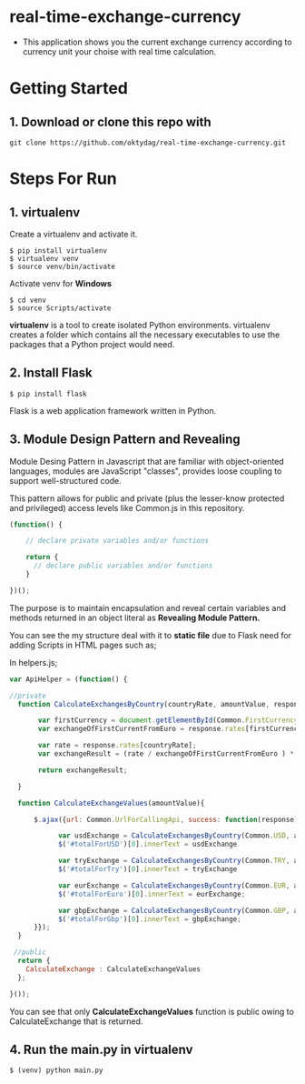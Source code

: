 # real-time-exchange-currency

- This application shows you the current exchange currency according to currency unit your choise with real time calculation.

 # Getting Started

## 1. Download or clone this repo with

```
git clone https://github.com/oktydag/real-time-exchange-currency.git

```


# Steps For Run
## 1.  virtualenv

Create a virtualenv and activate it.

```
$ pip install virtualenv
$ virtualenv venv
$ source venv/bin/activate
```

Activate venv for **Windows**

```
$ cd venv
$ source Scripts/activate
```

**virtualenv** is a tool to create isolated Python environments. virtualenv creates a folder which contains all the necessary executables to use the packages that a Python project would need.

## 2.  Install Flask

```
$ pip install flask
```

Flask is a web application framework written in Python. 


## 3. Module Design Pattern and Revealing 

Module Desing Pattern in Javascript that are familiar with object-oriented languages, modules are JavaScript "classes",  provides loose coupling to support well-structured code.

This pattern allows for public and private (plus the lesser-know protected and privileged) access levels like Common.js in this repository.

```javascript
(function() {

    // declare private variables and/or functions

    return {
      // declare public variables and/or functions
    }

})();

```
The purpose is to maintain encapsulation and reveal certain variables and methods returned in an object literal as **Revealing Module Pattern.**

You can see the my structure deal with it to **static file** due to Flask need for adding Scripts in HTML pages such as;

In helpers.js;

```javascript
var ApiHelper = (function() {

//private
  function CalculateExchangesByCountry(countryRate, amountValue, response){

       var firstCurrency = document.getElementById(Common.FirstCurrency).value;
       var exchangeOfFirstCurrentFromEuro = response.rates[firstCurrency];

       var rate = response.rates[countryRate];
       var exchangeResult = (rate / exchangeOfFirstCurrentFromEuro ) * amountValue;

       return exchangeResult;

  }

  function CalculateExchangeValues(amountValue){

      $.ajax({url: Common.UrlForCallingApi, success: function(response){

            var usdExchange = CalculateExchangesByCountry(Common.USD, amountValue,  response);
            $('#totalForUSD')[0].innerText = usdExchange

            var tryExchange = CalculateExchangesByCountry(Common.TRY, amountValue,  response);
            $('#totalForTry')[0].innerText = tryExchange

            var eurExchange = CalculateExchangesByCountry(Common.EUR, amountValue,  response);
            $('#totalForEuro')[0].innerText = eurExchange;

            var gbpExchange = CalculateExchangesByCountry(Common.GBP, amountValue,  response);
            $('#totalForGbp')[0].innerText = gbpExchange;
      }});
  }

 //public
  return {
    CalculateExchange : CalculateExchangeValues
  };

}());


```
You can see that only **CalculateExchangeValues** function is public owing to CalculateExchange that is returned.



## 4. Run the main.py in virtualenv

```
$ (venv) python main.py
```


